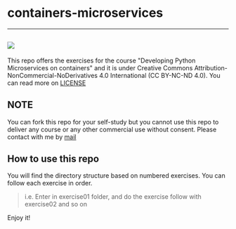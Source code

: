 # containers-microservices
----------
![](https://i.creativecommons.org/l/by-nc-nd/4.0/88x31.png)
----------
This repo offers the exercises for the course "Developing Python Microservices on containers" and it is under Creative Commons Attribution-NonCommercial-NoDerivatives 4.0 International (CC BY-NC-ND 4.0). You can read more on [LICENSE](LICENSE.md)

## NOTE
You can fork this repo for your self-study but you cannot use this repo to deliver any course or any other commercial use without consent. Please contact with me by [mail](mailto:david@dmartin.es)

## How to use this repo
You will find the directory structure based on numbered exercises.
You can follow each exercise in order.
> i.e. Enter in exercise01 folder, and do the exercise
> follow with exercise02 and so on


Enjoy it!
